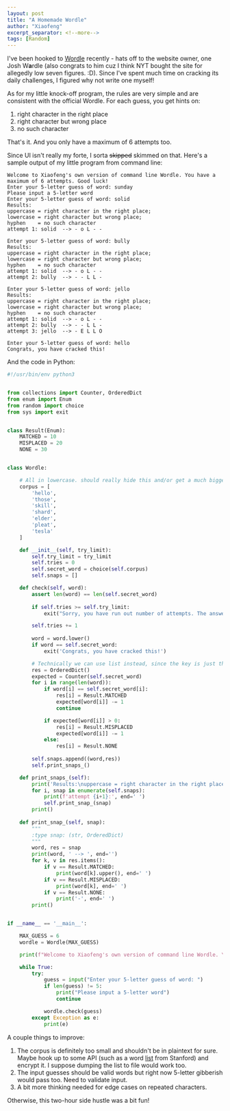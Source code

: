 ```yaml
---
layout: post
title: "A Homemade Wordle"
author: "Xiaofeng"
excerpt_separator: <!--more-->
tags: [Random]
---
```


I've been hooked to [Wordle](https://www.powerlanguage.co.uk/wordle/) recently - <!--more--> hats off to the website owner, one Josh W**a**rdle (also congrats to him cuz I think NYT bought the site for allegedly low seven figures. :D). Since I've spent much time on cracking its daily challenges, I figured why not write one myself!

As for my little knock-off program, the rules are very simple and are consistent with the official Wordle. For each guess, you get hints on:

1. right character in the right place
2. right character but wrong place
3. no such character

That's it. And you only have a maximum of 6 attempts too.

Since UI isn't really my forte, I sorta ~~skipped~~ skimmed on that. Here's a sample output of my little program from command line:

```text
Welcome to Xiaofeng's own version of command line Wordle. You have a maximum of 6 attempts. Good luck!
Enter your 5-letter guess of word: sunday
Please input a 5-letter word
Enter your 5-letter guess of word: solid
Results:
uppercase = right character in the right place; 
lowercase = right character but wrong place; 
hyphen    = no such character
attempt 1: solid  --> - o L - - 

Enter your 5-letter guess of word: bully
Results:
uppercase = right character in the right place; 
lowercase = right character but wrong place; 
hyphen    = no such character
attempt 1: solid  --> - o L - - 
attempt 2: bully  --> - - L L - 

Enter your 5-letter guess of word: jello
Results:
uppercase = right character in the right place; 
lowercase = right character but wrong place; 
hyphen    = no such character
attempt 1: solid  --> - o L - - 
attempt 2: bully  --> - - L L - 
attempt 3: jello  --> - E L L O 

Enter your 5-letter guess of word: hello
Congrats, you have cracked this!

```

And the code in Python:

```python
#!/usr/bin/env python3


from collections import Counter, OrderedDict
from enum import Enum
from random import choice
from sys import exit


class Result(Enum):
    MATCHED = 10
    MISPLACED = 20
    NONE = 30


class Wordle:

    # All in lowercase. should really hide this and/or get a much bigger dictionary
    corpus = [
        'hello',
        'those',
        'skill',
        'shard',
        'elder',
        'pleat',
        'tesla'
    ]

    def __init__(self, try_limit):
        self.try_limit = try_limit
        self.tries = 0
        self.secret_word = choice(self.corpus)
        self.snaps = []

    def check(self, word):
        assert len(word) == len(self.secret_word)
    
        if self.tries >= self.try_limit:
            exit("Sorry, you have run out number of attempts. The answer is {self.secret_word}. Better luck on the next Wordle!")

        self.tries += 1
        
        word = word.lower()
        if word == self.secret_word:
            exit('Congrats, you have cracked this!')

        # Technically we can use list instead, since the key is just the index. But I just love OrderedDict too much
        res = OrderedDict()
        expected = Counter(self.secret_word)
        for i in range(len(word)):
            if word[i] == self.secret_word[i]:
                res[i] = Result.MATCHED
                expected[word[i]] -= 1
                continue

            if expected[word[i]] > 0:
                res[i] = Result.MISPLACED
                expected[word[i]] -= 1
            else:
                res[i] = Result.NONE
        
        self.snaps.append((word,res))
        self.print_snaps_()

    def print_snaps_(self):
        print('Results:\nuppercase = right character in the right place; \nlowercase = right character but wrong place; \nhyphen    = no such character')
        for i, snap in enumerate(self.snaps):
            print(f'attempt {i+1}:', end=' ')
            self.print_snap_(snap)
        print()
        
    def print_snap_(self, snap):
        """
        :type snap: (str, OrderedDict)
        """
        word, res = snap
        print(word, ' --> ', end='')
        for k, v in res.items():
            if v == Result.MATCHED:
                print(word[k].upper(), end=' ')
            if v == Result.MISPLACED:
                print(word[k], end=' ')
            if v == Result.NONE:
                print('-', end=' ')
        print()


if __name__ == '__main__':

    MAX_GUESS = 6
    wordle = Wordle(MAX_GUESS)

    print(f"Welcome to Xiaofeng's own version of command line Wordle. You have a maximum of {MAX_GUESS} attempts. Good luck!")

    while True:
        try:
            guess = input("Enter your 5-letter guess of word: ")
            if len(guess) != 5:
                print("Please input a 5-letter word")
                continue

            wordle.check(guess)
        except Exception as e:
            print(e)

```

A couple things to improve:

1. The corpus is definitely too small and shouldn't be in plaintext for sure. Maybe hook up to some API (such as a word [list](https://www-cs-faculty.stanford.edu/~knuth/sgb-words.txt) from Stanford) and encrypt it. I suppose dumping the list to file would work too.
2. The input guesses should be valid words but right now 5-letter gibberish would pass too. Need to validate input.
3. A bit more thinking needed for edge cases on repeated characters.

Otherwise, this two-hour side hustle was a bit fun!
